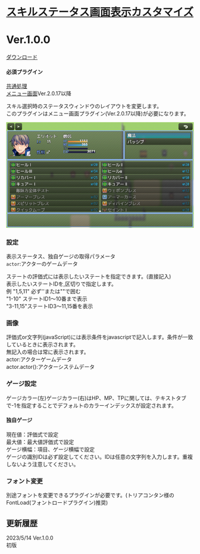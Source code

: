 # [スキルステータス画面表示カスタマイズ](https://raw.githubusercontent.com/nuun888/MZ/master/NUUN_SkillStatusEXn.js)
# Ver.1.0.0
[ダウンロード](https://raw.githubusercontent.com/nuun888/MZ/master/NUUN_SkillStatusEX.js)  
#### 必須プラグイン
[共通処理](https://github.com/nuun888/MZ/blob/master/README/Base.md)  
[メニュー画面](https://github.com/nuun888/MZ/blob/master/README/MenuScreen_default.md)Ver.2.0.17以降  

スキル選択時のステータスウィンドウのレイアウトを変更します。  
このプラグインはメニュー画面プラグイン(Ver.2.0.17以降)が必要になります。  

![画像](img/SkillStatusEX.png)  

### 設定
表示ステータス、独自ゲージの取得パラメータ  
`actor`:アクターのゲームデータ  

ステートの評価式には表示したいステートを指定できます。(直接記入)  
表示したいステートIDを,区切りで指定します。  
例 "1,5,11" 必ず''または""で囲む  
"1-10" ステートID1～10番まで表示  
"3-11,15"ステートID3～11,15番を表示  

### 画像
評価式or文字列(javaScript)には表示条件をjavascriptで記入します。条件が一致しているときに表示されます。  
無記入の場合は常に表示されます。  
actor:アクターゲームデータ  
actor.actor():アクターシステムデータ  

### ゲージ設定  
ゲージカラー(左)ゲージカラー(右)はHP、MP、TPに関しては、テキストタブで-1を指定することでデフォルトのカラーインデックスが設定されます。  
#### 独自ゲージ  
現在値：評価式で設定  
最大値：最大値評価式で設定  
ゲージ横幅：項目、ゲージ横幅で設定  
ゲージの識別IDは必ず設定してください。IDは任意の文字列を入力します。重複しないよう注意してください。  


### フォント変更
別途フォントを変更できるプラグインが必要です。(トリアコンタン様のFontLoad(フォントロードプラグイン)推奨)  

## 更新履歴
2023/5/14 Ver.1.0.0  
初版  
